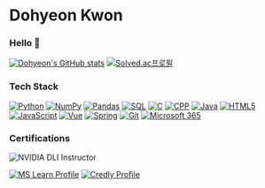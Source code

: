 # Dohyeon Kwon
### Hello 👋   
[![Dohyeon's GitHub stats](https://github-readme-stats.vercel.app/api?username=playdev7&theme=moltack&show_icons=true)](https://github.com/anuraghazra/github-readme-stats)
[![Solved.ac프로필](http://mazassumnida.wtf/api/v2/generate_badge?boj=playdev7)](https://solved.ac/playdev7)

### Tech Stack
[![Python](https://img.shields.io/badge/Python-3776AB.svg?&style=for-the-badge&logo=Python&logoColor=white)](https://www.python.org/)
[![NumPy](https://img.shields.io/badge/NumPy-013243.svg?&style=for-the-badge&logo=NumPy&logoColor=white)](https://numpy.org/)
[![Pandas](https://img.shields.io/badge/Pandas-150458.svg?&style=for-the-badge&logo=Pandas&logoColor=white)](https://pandas.pydata.org/)
[![SQL](https://img.shields.io/badge/SQL-003545.svg?&style=for-the-badge&logo=MariaDB&logoColor=white)](https://learn.microsoft.com/en-us/sql/?view=sql-server-ver16)
[![C](https://img.shields.io/badge/C-A8B9CC.svg?&style=for-the-badge&logo=C&logoColor=white)](https://learn.microsoft.com/en-us/cpp/c-language/?view=msvc-170)
[![CPP](https://img.shields.io/badge/CPP-00599C.svg?&style=for-the-badge&logo=cplusplus&logoColor=white)](https://learn.microsoft.com/en-us/cpp/?view=msvc-170)
[![Java](https://img.shields.io/badge/Java-007396.svg?&style=for-the-badge&logo=Oracle&logoColor=white)](https://docs.oracle.com/en/java/)
[![HTML5](https://img.shields.io/badge/HTML5-E34F26.svg?&style=for-the-badge&logo=HTML5&logoColor=white)](https://developer.mozilla.org/en/docs/Web/HTML)
[![JavaScript](https://img.shields.io/badge/JavaScript-F7DF1E.svg?&style=for-the-badge&logo=JavaScript&logoColor=white)](https://developer.mozilla.org/en/docs/Web/JavaScript)
[![Vue](https://img.shields.io/badge/vue.js-4FC08D.svg?&style=for-the-badge&logo=vuedotjs&logoColor=white)](https://vuejs.org/)
[![Spring](https://img.shields.io/badge/Spring-6DB33F.svg?&style=for-the-badge&logo=Spring&logoColor=white)](https://spring.io/)
[![Git](https://img.shields.io/badge/Git-F05032.svg?&style=for-the-badge&logo=Git&logoColor=white)](https://git-scm.com/)
[![Microsoft 365](https://img.shields.io/badge/Microsoft%20365-0B53CE.svg?&style=for-the-badge&logo=Microsoft&logoColor=white)](https://www.microsoft.com/microsoft-365)

### Certifications
![NVIDIA DLI Instructor](https://d29g4g2dyqv443.cloudfront.net/sites/default/files/akamai/dli/logo.png)   

[![MS Learn Profile](https://img.shields.io/badge/go%20to%20MS%20Profile-5E5E5E.svg?&style=for-the-badge&logo=microsoft&logoColor=white)](https://learn.microsoft.com/ko-kr/users/dkwon/certifications)
[![Credly Profile](https://img.shields.io/badge/go%20to%20Credly%20Profile-FF6B00.svg?&style=for-the-badge&logo=credly&logoColor=white)](https://www.credly.com/users/dohyeon)
